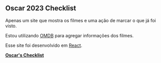 ## Oscar 2023 Checklist

Apenas um site que mostra os filmes e uma ação de marcar o que já foi visto.

Estou utilizando [OMDB](http://www.omdbapi.com) para agregar informações dos filmes.

Esse site foi desenvolvido em [React](https://reactjs.org/).

**[Oscar's Checklist](https://oscars.netlify.app)**
